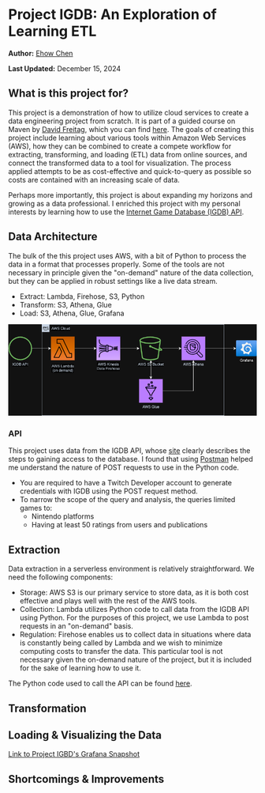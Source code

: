 # Project IGDB: An Exploration of Learning ETL
**Author:** [Ehow Chen](https://github.com/ehowc)

**Last Updated:** December 15, 2024

## What is this project for?
This project is a demonstration of how to utilize cloud services to create a data engineering project from scratch. It is part of a guided course on Maven by [David Freitag](https://github.com/dkfreitag), which you can find [here](https://maven.com/david-freitag/first-serverless-de-project). The goals of creating this project include learning about various tools within Amazon Web Services (AWS), how they can be combined to create a compete workflow for extracting, transforming, and loading (ETL) data from online sources, and connect the transformed data to a tool for visualization. The process applied attempts to be as cost-effective and quick-to-query as possible so costs are contained with an increasing scale of data.

Perhaps more importantly, this project is about expanding my horizons and growing as a data professional. I enriched this project with my personal interests by learning how to use the [Internet Game Database (IGDB) API](https://www.igdb.com/api).

## Data Architecture 

The bulk of the this project uses AWS, with a bit of Python to process the data in a format that processes properly. Some of the tools are not necessary in principle given the "on-demand" nature of the data collection, but they can be applied in robust settings like a live data stream.
* Extract: Lambda, Firehose, S3, Python
* Transform: S3, Athena, Glue
* Load: S3, Athena, Glue, Grafana

![The architecture diagram for this project, featuring AWS and Grafana. Diagram generated using Draw.io.](images/project_igdb_architecture.png)

### API

This project uses data from the IGDB API, whose [site](https://www.igdb.com/api) clearly describes the steps to gaining access to the database. I found that using [Postman](https://www.postman.com/) helped me understand the nature of POST requests to use in the Python code.
* You are required to have a Twitch Developer account to generate credentials with IGDB using the POST request method.
* To narrow the scope of the query and analysis, the queries limited games to:
  * Nintendo platforms
  * Having at least 50 ratings from users and publications

## Extraction

Data extraction in a serverless environment is relatively straightforward. We need the following components:
* Storage: AWS S3 is our primary service to store data, as it is both cost effective and plays well with the rest of the AWS tools.
* Collection: Lambda utilizes Python code to call data from the IGDB API using Python. For the purposes of this project, we use Lambda to post requests in an "on-demand" basis.
* Regulation: Firehose enables us to collect data in situations where data is constantly being called by Lambda and we wish to minimize computing costs to transfer the data. This particular tool is not necessary given the on-demand nature of the project, but it is included for the sake of learning how to use it.

The Python code used to call the API can be found [here](lambda/get_igdb_data_lambda.py).

## Transformation



## Loading & Visualizing the Data



[Link to Project IGBD's Grafana Snapshot](https://ehowconsults.grafana.net/dashboard/snapshot/2EuZOXr4pB4noHQbvUNC5LGuQNIpiUuf)

## Shortcomings & Improvements

